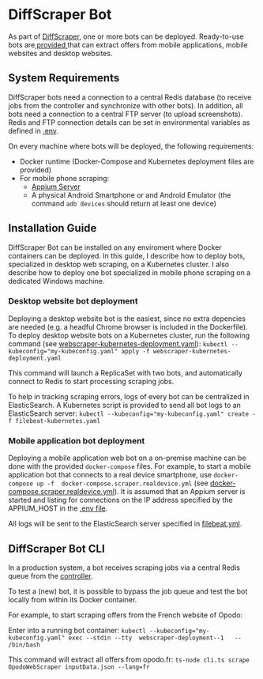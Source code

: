 # DiffScraper Bot

As part of  [DiffScraper](https://github.com/godfriedmeesters/diffscraper "DiffScraper"), one or more bots can be deployed. Ready-to-use bots are[ provided ](https://github.com/godfriedmeesters/scraper/tree/main/companies " provided ")that can extract offers from mobile applications, mobile websites and desktop websites. 

## System Requirements

DiffScraper bots need a connection to a central Redis database (to receive jobs from the controller and synchronize with other bots).  In addition, all bots need a connection to a central FTP server (to upload screenshots).  Redis and FTP connection details can be set in environmental variables as defined in [.env](https://github.com/godfriedmeesters/scraper/blob/main/.env ".env").

On every machine where bots will be deployed, the following requirements:
-  Docker runtime (Docker-Compose and Kubernetes deployment files are provided)
- For mobile phone scraping:
	- [Appium Server](https://appium.io/ "Appium Server")
	- A physical Android Smartphone or and Android Emulator (the command `adb devices` should return at least one device)

## Installation Guide

DiffScraper Bot can be installed on any enviroment where Docker containers can be deployed.  In this guide, I describe how to deploy bots, specialized in desktop web scraping, on a Kubernetes cluster. I also describe how to deploy one bot specialized in mobile phone scraping on a dedicated Windows machine. 

### Desktop website bot deployment

Deploying a desktop website bot is the easiest, since no extra depencies are needed (e.g. a headful Chrome browser is included in the Dockerfile).   To deploy desktop website bots on a Kubernetes cluster,  run the following command (see [webscraper-kubernetes-deployment.yaml](https://github.com/godfriedmeesters/scraper/blob/main/config/webscraper-kubernetes-deployment.yaml "webscraper-kubernetes-deployment.yaml")):
`kubectl --kubeconfig="my-kubeconfig.yaml" apply -f webscraper-kubernetes-deployment.yaml`

This command will launch a ReplicaSet with two bots, and automatically connect to Redis to start processing scraping jobs.

To help in tracking scraping errors, logs of every bot can be centralized in ElasticSearch. A Kubernetes script is provided to send all bot logs to an ElasticSearch server:
`kubectl --kubeconfig="my-kubeconfig.yaml" create -f filebeat-kubernetes.yaml`



### Mobile application bot deployment

Deploying a mobile application web bot on a on-premise machine can be done with the provided `docker-compose` files. For example, to start a mobile application bot that connects to a real device smartphone, use `docker-compose up -f  docker-compose.scraper.realdevice.yml` (see [docker-compose.scraper.realdevice.yml](https://github.com/godfriedmeesters/scraper/blob/main/config/docker-compose.scraper.realdevice.yml")). It is assumed that an Appium server is started and listing for connections on the IP address specified by the APPIUM_HOST in the [.env file](https://github.com/godfriedmeesters/scraper/blob/main/.env ".env file").  

All logs will be sent to the ElasticSearch server specified in [filebeat.yml](https://github.com/godfriedmeesters/configfiles/blob/main/filebeat.yml "filebeat.yml"). 

## DiffScraper Bot CLI

In a production system, a bot receives scraping jobs via a central Redis queue from the [controller](https://github.com/godfriedmeesters/controller "controller").  

To test a (new) bot, it is possible to bypass the job queue and test the bot locally from within its Docker container.

For example, to start scraping offers from the French website of Opodo:

Enter  into a running bot container:
`kubectl --kubeconfig="my-kubeconfig.yaml" exec --stdin --tty  webscraper-deployment--1   -- /bin/bash`

This command will extract all offers from opodo.fr:
`ts-node cli.ts scrape OpodoWebScraper inputData.json --lang=fr`

